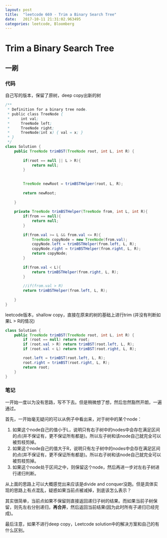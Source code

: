 ```yaml
---
layout: post
title:  "leetcode 669 - Trim a Binary Search Tree"
date:   2017-10-11 21:31:02.963495
categories: leetcode, Bloomberg
---
```


# Trim a Binary Search Tree

## 一刷

### 代码


自己写的版本，保留了原树，deep copy出新的树
```java
/**
 * Definition for a binary tree node.
 * public class TreeNode {
 *     int val;
 *     TreeNode left;
 *     TreeNode right;
 *     TreeNode(int x) { val = x; }
 * }
 */
class Solution {
    public TreeNode trimBST(TreeNode root, int L, int R) {
        
        if(root == null || L > R){
            return null;
        }
        
        
        TreeNode newRoot = trimBSTHelper(root, L, R);
        
        return newRoot;
        
    }
    
    private TreeNode trimBSTHelper(TreeNode from, int L, int R){
        if(from == null){
            return null;
        }
        
        if(from.val >= L && from.val <= R){
            TreeNode copyNode = new TreeNode(from.val);
            copyNode.left = trimBSTHelper(from.left, L, R);
            copyNode.right = trimBSTHelper(from.right, L, R);
            return copyNode;
        }
        
        if(from.val < L){
            return trimBSTHelper(from.right, L, R);
        }
        
        //if(from.val > R)
        return trimBSTHelper(from.left, L, R);
        
    }
}
```

leetcode版本，shallow copy，直接在原来的树的基础上进行trim
(并没有判断如果L > R的情况)
```java
class Solution {
    public TreeNode trimBST(TreeNode root, int L, int R) {
        if (root == null) return root;
        if (root.val > R) return trimBST(root.left, L, R);
        if (root.val < L) return trimBST(root.right, L, R);

        root.left = trimBST(root.left, L, R);
        root.right = trimBST(root.right, L, R);
        return root;
    }
}
```

### 笔记

一开始一度以为没有思路，写不下去。但是稍微想了想，然后忽然豁然开朗，一遍通过。

首先，一开始毫无疑问的可以从例子中看出来，对于树中的某个node：
1. 如果这个node自己的值小于L，说明只有右子树中的nodes中会存在满足区间的点(并不保证有，更不保证所有都是)。所以左子树和该node自己就完全可以被剪枝剪掉。
2. 如果这个node自己的值大于R，说明只有左子树中的nodes中会存在满足区间的点(并不保证有，更不保证所有都是)。所以右子树和该node自己就完全可以被剪枝剪掉。
3. 如果这个node处于区间之中，则保留这个node，然后再进一步对左右子树进行递归判断。

从上面的思路上可以大概感觉出来应该是divide and conquer没跑。但是具体实现的思路上有点混乱，疑惑如果当前点被减掉，到底该怎么表示？

其实很简单，当前点如果不保留则直接返回递归子树的结果。而如果当前子树保留，则先左右分别递归，**再合并**，然后返回当前结果(因为此时所有子递归已经完成)。

最后注意，如果不进行deep copy，Leetcode solution中的解决方案和自己的有什么区别。